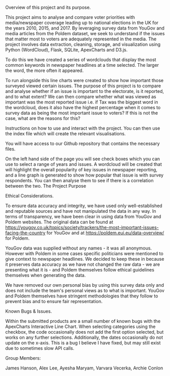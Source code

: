 Overview of this project and its purpose.

This project aims to analyse and compare voter priorities with media/newspaper coverage leading up to national elections in the UK for the years 2010, 2015, and 2017. By leveraging survey data from YouGov and media articles from the Poldem dataset, we seek to understand if the issues that matter most to voters are adequately represented in the media. The project involves data extraction, cleaning, storage, and visualization using Python (WordCloud), Flask, SQLite, ApexCharts and D3.js.

To do this we have created a series of wordclouds that display the most common keywords in newspaper headlines at a time selected.  The larger the word, the more often it appeared.

To run alongside this line charts were created to show how important those surveyed viewed certain issues.  The purpose of this project is to compare and analyse whether if an issue is important to the electorate, is it reported, and to what extent?  We can then compare whether what was viewed as important was the most reported issue i.e. if Tax was the biggest word in the wordcloud, does it also have the highest percentage when it comes to survey data as being the most important issue to voters?  If this is not the case, what are the reasons for this?

Instructions on how to use and interact with the project.  You can then use the index file which will create the relevant visualisations.

You will have access to our Github repository that contains the necessary files.  

On the left hand side of the page you will see check boxes which you can use to select a range of years and issues.  A wordcloud will be created that will highlight the overall popularity of key issues in newspaper reporting, and a line graph is generated to show how popular that issue is with survey respondents.  You can then analyse them to see if there is a correlation between the two. 
The Project Purpose

Ethical Considerations.

To ensure data accuracy and integrity, we have used only well-established and reputable sources and have not manipulated the data in any way.  In terms of transparency, we have been clear in using data from YouGov and Poldem websites.  The original data can be found at https://yougov.co.uk/topics/society/trackers/the-most-important-issues-facing-the-country for YouGov and at https://poldem.eui.eu/data-overview/ for Poldem.

YouGov data was supplied without any names - it was all anonymous.  However with Poldem in some cases specific politicians were mentioned to give context to newspaper headlines.  We decided to keep these in because it preserves data accuracy as we have not changed the raw data - we are presenting what it is - and Poldem themselves follow ethical guidelines themselves when generating the data.

We have removed our own personal bias by using this survey data only and does not include the team's personal views as to what is important.  YouGov and Poldem themselves have stringent methodologies that they follow to prevent bias and to ensure fair representation.

Known Bugs & Issues.

Within the submitted products are a small number of known bugs with the ApexCharts Interactive Line Chart. When selecting categories using the checkbox, the code occasionally does not add the first option selected, but works on any further selections. Additionally, the dates occasionally do not update on the x-axis. This is a bug I believe I have fixed, but may still exist due to sometimes slow API calls.

Group Members:

James Hanson, Alex Lee, Ayesha Maryam, Varvara Vecerka, Archie Conlon

